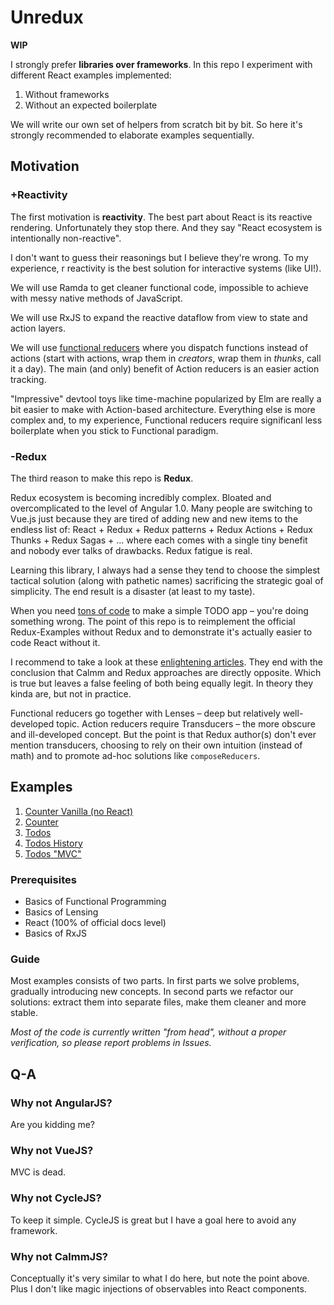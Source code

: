# Unredux

**WIP**

I strongly prefer **libraries over frameworks**. In this repo I experiment with different React
examples implemented:

1. Without frameworks
2. Without an expected boilerplate

We will write our own set of helpers from scratch bit by bit. So here it's strongly recommended to
elaborate examples sequentially.

## Motivation

### +Reactivity

The first motivation is **reactivity**. The best part about React is its reactive rendering.
Unfortunately they stop there. And they say "React ecosystem is intentionally non-reactive".

I don't want to guess their reasonings but I believe they're wrong. To my experience, r
reactivity is the best solution for interactive systems (like UI!).

We will use Ramda to get cleaner functional code, impossible to achieve with messy native methods of JavaScript.

We will use RxJS to expand the reactive dataflow from view to state and action layers.

We will use [functional reducers](https://github.com/ivan-kleshnin/reactive-states) where you dispatch
functions instead of actions (start with actions, wrap them in *creators*, wrap them in *thunks*,
call it a day). The main (and only) benefit of Action reducers is an easier action tracking.

"Impressive" devtool toys like time-machine popularized by Elm are really a bit easier to make
with Action-based architecture. Everything else is more complex and, to my experience, Functional
reducers require significanl less boilerplate when you stick to Functional paradigm.

### -Redux

The third reason to make this repo is **Redux**.

Redux ecosystem is becoming incredibly complex. Bloated and overcomplicated to the level of Angular 1.0.
Many people are switching to Vue.js just because they are tired of adding new and new items to the
endless list of: React + Redux + Redux patterns + Redux Actions + Redux Thunks + Redux Sagas + ...
where each comes with a single tiny benefit and nobody ever talks of drawbacks. Redux fatigue is real.

Learning this library, I always had a sense they tend to choose the simplest tactical solution
(along with pathetic names) sacrificing the strategic goal of simplicity. The end result is a disaster
(at least to my taste).

When you need [tons of code](https://github.com/reactjs/redux/tree/master/examples/todomvc/src)
to make a simple TODO app – you're doing something wrong. The point of this repo is to reimplement
the official Redux-Examples without Redux and to demonstrate it's actually easier to code React without it.

I recommend to take a look at these [enlightening articles](https://github.com/calmm-js/documentation).
They end with the conclusion that Calmm and Redux approaches are directly opposite. Which is true but
leaves a false feeling of both being equally legit. In theory they kinda are, but not in practice.

Functional reducers go together with Lenses – deep but relatively well-developed topic. Action reducers
require Transducers – the more obscure and ill-developed concept. But the point is that Redux author(s)
don't ever mention transducers, choosing to rely on their own intuition (instead of math) and
to promote ad-hoc solutions like `composeReducers`.

## Examples

1. [Counter Vanilla (no React)](./1.counter-vanilla)
2. [Counter](./2.counter)
3. [Todos](./3.todos)
4. [Todos History](./4.todos-history)
5. [Todos "MVC"](./5.todos-mvc)

### Prerequisites

* Basics of Functional Programming
* Basics of Lensing
* React (100% of official docs level)
* Basics of RxJS

### Guide

Most examples consists of two parts. In first parts we solve problems, gradually introducing new
concepts. In second parts we refactor our solutions: extract them into separate files, make them
cleaner and more stable.

*Most of the code is currently written "from head", without a proper verification, so please report
problems in Issues.*

## Q-A

### Why not AngularJS?

Are you kidding me?

### Why not VueJS?

MVC is dead.

### Why not CycleJS?

To keep it simple. CycleJS is great but I have a goal here to avoid any framework.

### Why not CalmmJS?

Conceptually it's very similar to what I do here, but note the point above.
Plus I don't like magic injections of observables into React components.
